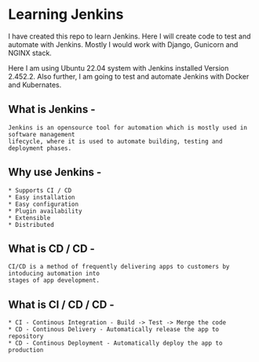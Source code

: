 # Learning Jenkins

I have created this repo to learn Jenkins. Here I will create code to test and automate with Jenkins. Mostly I would work with Django, Gunicorn and NGINX stack. 

Here I am using Ubuntu 22.04 system with Jenkins installed Version 2.452.2.
Also further, I am going to test and automate Jenkins with Docker and Kubernates.

## What is Jenkins -  

    Jenkins is an opensource tool for automation which is mostly used in software management
    lifecycle, where it is used to automate building, testing and deployment phases.

## Why use Jenkins - 

    * Supports CI / CD
    * Easy installation
    * Easy configuration
    * Plugin availability
    * Extensible
    * Distributed

## What is CD / CD - 

    CI/CD is a method of frequently delivering apps to customers by intoducing automation into
    stages of app development.

## What is CI / CD / CD - 

    * CI - Continous Integration - Build -> Test -> Merge the code
    * CD - Continous Delivery - Automatically release the app to repository
    * CD - Continous Deployment - Automatically deploy the app to production  
